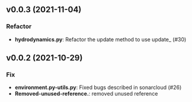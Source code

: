 
## v0.0.3 (2021-11-04)

### Refactor

- **hydrodynamics.py**: Refactor the update method to use update_ (#30)

## v0.0.2 (2021-10-29)

### Fix

- **environment.py-utils.py**: Fixed bugs described in sonarcloud (#26)
- **Removed-unused-reference.**: removed unused reference

